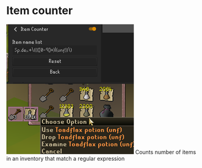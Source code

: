 # Item counter
![alt text](https://github.com/jammy-dodgers/item-counter/blob/master/img.png?raw=true)
Counts number of items in an inventory that match a regular expression
